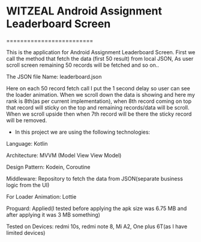 # WITZEAL Android Assignment Leaderboard Screen
=========================

This is the application for Android Assignment Leaderboard Screen.
First we call the method that fetch the data (first 50 result) from local JSON, As user scroll screen remaining 50 records will be fetched and  so on..

The JSON file Name:
leaderboard.json

Here on each 50 record fetch call I put the 1 second delay so user can see the loader animation.
When we scroll down the data is showing and here my rank is 8th(as per current implementation), when 8th record coming on top that record will sticky
on the top and remaining records/data will be scroll. When we scroll upside then when 7th record will be there the sticky record 
will be removed.


* In this project we are using the following technologies:


Language: Kotlin


Architecture: MVVM (Model View View Model)


Design Pattern: Kodein, Coroutine


Middleware: Repository to fetch the data from JSON(separate business logic from the UI)

For Loader Animation: Lottie

Proguard: Applied(I tested before applying the apk size was 6.75 MB and after applying it was 3 MB something)

Tested on Devices: redmi 10s, redmi note 8, Mi A2, One plus 6T(as I have limited devices)